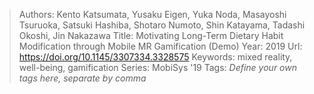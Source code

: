> Authors: Kento Katsumata, Yusaku Eigen, Yuka Noda, Masayoshi Tsuruoka, Satsuki Hashiba, Shotaro Numoto, Shin Katayama, Tadashi Okoshi, Jin Nakazawa
> Title: Motivating Long-Term Dietary Habit Modification through Mobile MR Gamification (Demo)
> Year: 2019
> Url: https://doi.org/10.1145/3307334.3328575
> Keywords: mixed reality, well-being, gamification
> Series: MobiSys '19
> Tags: *Define your own tags here, separate by comma*